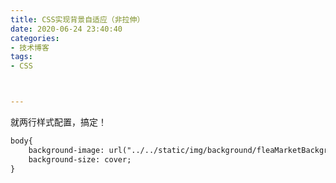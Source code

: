 ```yaml
---
title: CSS实现背景自适应（非拉伸）
date: 2020-06-24 23:40:40
categories:
- 技术博客
tags:
- CSS



---
```




就两行样式配置，搞定！


```html
body{
    background-image: url("../../static/img/background/fleaMarketBackground.jpg");
    background-size: cover;
}
```

